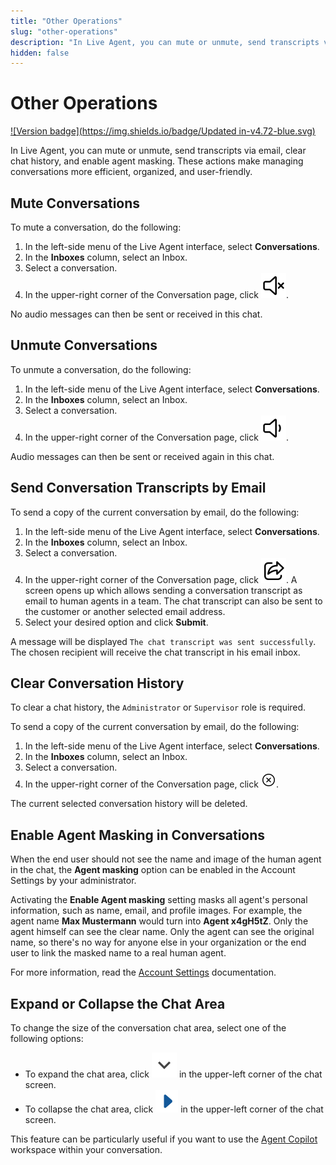 ```yaml
---
title: "Other Operations"
slug: "other-operations"
description: "In Live Agent, you can mute or unmute, send transcripts via email, clear chat history, and enable agent masking. These actions make managing conversations more efficient, organized, and user-friendly."
hidden: false
---
```


# Other Operations

[![Version badge](https://img.shields.io/badge/Updated in-v4.72-blue.svg)](../../release-notes/4.72.md)

In Live Agent, you can mute or unmute, send transcripts via email, clear chat history, and enable agent masking. These actions make managing conversations more efficient, organized, and user-friendly.

## Mute Conversations

To mute a conversation, do the following:

1. In the left-side menu of the Live Agent interface, select **Conversations**.
2. In the **Inboxes** column, select an Inbox. 
3. Select a conversation. 
4. In the upper-right corner of the Conversation page, click ![mute conversation](../../_assets/icons/mute-conversation.svg). 

No audio messages can then be sent or received in this chat.

## Unmute Conversations

To unmute a conversation, do the following:

1. In the left-side menu of the Live Agent interface, select **Conversations**.
2. In the **Inboxes** column, select an Inbox.
3. Select a conversation.
4. In the upper-right corner of the Conversation page, click ![unmute conversation](../../_assets/icons/unmute-conversation.svg).

Audio messages can then be sent or received again in this chat. 

## Send Conversation Transcripts by Email

To send a copy of the current conversation by email, do the following:

1. In the left-side menu of the Live Agent interface, select **Conversations**.
2. In the **Inboxes** column, select an Inbox.
3. Select a conversation.
4. In the upper-right corner of the Conversation page, click ![send transcript](../../_assets/icons/send-transcript.svg). A screen opens up which allows sending a conversation transcript as email to human agents in a team. The chat transcript can also be sent to the customer or another selected email address.
5. Select your desired option and click **Submit**. 

A message will be displayed `The chat transcript was sent successfully`. The chosen recipient will receive the chat transcript in his email inbox.

## Clear Conversation History

To clear a chat history, the `Administrator` or `Supervisor` role is required.

To send a copy of the current conversation by email, do the following:

1. In the left-side menu of the Live Agent interface, select **Conversations**.
2. In the **Inboxes** column, select an Inbox.
3. Select a conversation.
4. In the upper-right corner of the Conversation page, click ![clear conversation history](../../_assets/icons/clear-conversation-history.svg).

The current selected conversation history will be deleted.

## Enable Agent Masking in Conversations

When the end user should not see the name and image of the human agent in the chat, the **Agent masking** option can be enabled in the Account Settings by your administrator. 

Activating the **Enable Agent masking** setting masks all agent's personal information, such as name, email, and profile images. For example, the agent name **Max Mustermann** would turn into **Agent x4gH5tZ**. Only the agent himself can see the clear name.
Only the agent can see the original name, so there's no way for anyone else in your organization or the end user to link the masked name to a real human agent.

For more information, read the [Account Settings](../settings/account-settings.md) documentation.

## Expand or Collapse the Chat Area

To change the size of the conversation chat area, select one of the following options:

- To expand the chat area, click ![expand](../../_assets/icons/expand.svg) in the upper-left corner of the chat screen.
- To collapse the chat area, click ![collapse](../../_assets/icons/collapse.svg) in the upper-left corner of the chat screen.

This feature can be particularly useful if you want to use the [Agent Copilot](../assistants/ai-copilot.md) workspace within your conversation.